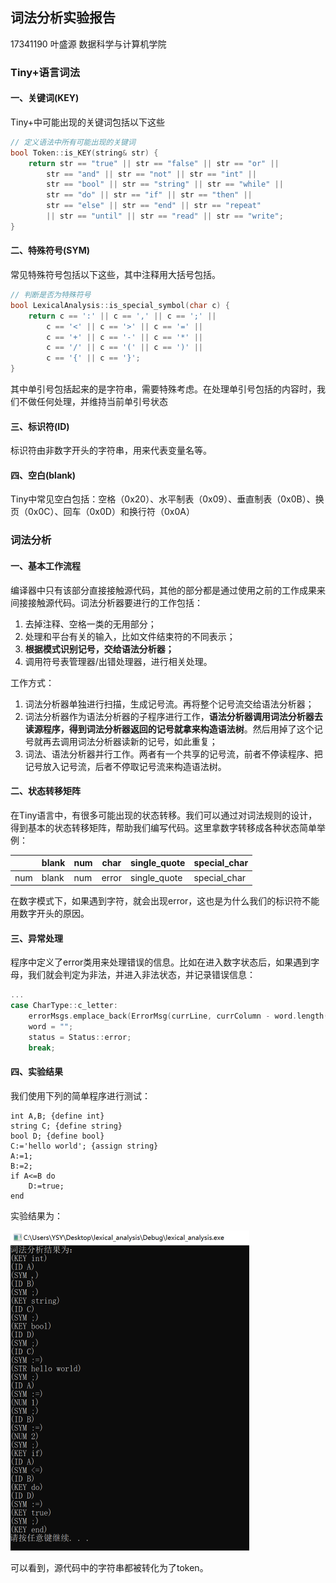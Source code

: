 ## 词法分析实验报告

17341190 叶盛源 数据科学与计算机学院

### Tiny+语言词法

#### 一、关键词(KEY)

Tiny+中可能出现的关键词包括以下这些

```C++
// 定义语法中所有可能出现的关键词
bool Token::is_KEY(string& str) {
	return str == "true" || str == "false" || str == "or" ||
		str == "and" || str == "not" || str == "int" ||
		str == "bool" || str == "string" || str == "while" ||
		str == "do" || str == "if" || str == "then" ||
		str == "else" || str == "end" || str == "repeat"
		|| str == "until" || str == "read" || str == "write";
}
```



#### 二、特殊符号(SYM)

常见特殊符号包括以下这些，其中注释用大括号包括。

```C++
// 判断是否为特殊符号
bool LexicalAnalysis::is_special_symbol(char c) {
	return c == ':' || c == ',' || c == ';' ||
		c == '<' || c == '>' || c == '=' ||
		c == '+' || c == '-' || c == '*' ||
		c == '/' || c == '(' || c == ')' ||
		c == '{' || c == '}';
}
```

其中单引号包括起来的是字符串，需要特殊考虑。在处理单引号包括的内容时，我们不做任何处理，并维持当前单引号状态



#### 三、标识符(ID)

标识符由非数字开头的字符串，用来代表变量名等。



#### 四、空白(blank)

Tiny中常见空白包括：空格（0x20）、水平制表（0x09）、垂直制表（0x0B）、换页（0x0C）、回车（0x0D）和换行符（0x0A）



### 词法分析

#### 一、基本工作流程

编译器中只有该部分直接接触源代码，其他的部分都是通过使用之前的工作成果来间接接触源代码。词法分析器要进行的工作包括：

1. 去掉注释、空格一类的无用部分；
2. 处理和平台有关的输入，比如文件结束符的不同表示；
3. **根据模式识别记号，交给语法分析器；**
4. 调用符号表管理器/出错处理器，进行相关处理。

工作方式：

1. 词法分析器单独进行扫描，生成记号流。再将整个记号流交给语法分析器；
2. 词法分析器作为语法分析器的子程序进行工作，**语法分析器调用词法分析器去读源程序，得到词法分析器返回的记号就拿来构造语法树**。然后用掉了这个记号就再去调用词法分析器读新的记号，如此重复；
3. 词法、语法分析器并行工作。两者有一个共享的记号流，前者不停读程序、把记号放入记号流，后者不停取记号流来构造语法树。



#### 二、状态转移矩阵

在Tiny语言中，有很多可能出现的状态转移。我们可以通过对词法规则的设计，得到基本的状态转移矩阵，帮助我们编写代码。这里拿数字转移成各种状态简单举例：

|      | blank | num  | char  | single_quote | special_char |
| ---- | ----- | ---- | ----- | ------------ | ------------ |
| num  | blank | num  | error | single_quote | special_char |

在数字模式下，如果遇到字符，就会出现error，这也是为什么我们的标识符不能用数字开头的原因。



#### 三、异常处理

程序中定义了error类用来处理错误的信息。比如在进入数字状态后，如果遇到字母，我们就会判定为非法，并进入非法状态，并记录错误信息：

```C++
...
case CharType::c_letter:
    errorMsgs.emplace_back(ErrorMsg(currLine, currColumn - word.length()+1, "数字和字母是非法组合"));
    word = "";
    status = Status::error;
    break;
```



#### 四、实验结果

我们使用下列的简单程序进行测试：

```tiny+
int A,B; {define int}
string C; {define string}
bool D; {define bool}
C:='hello world'; {assign string}
A:=1;
B:=2;
if A<=B do
	D:=true;
end
```

实验结果为：

<img src="assets/词法分析实验报告/image-20200630105836231.png" alt="image-20200630105836231" style="zoom: 50%;" />

可以看到，源代码中的字符串都被转化为了token。